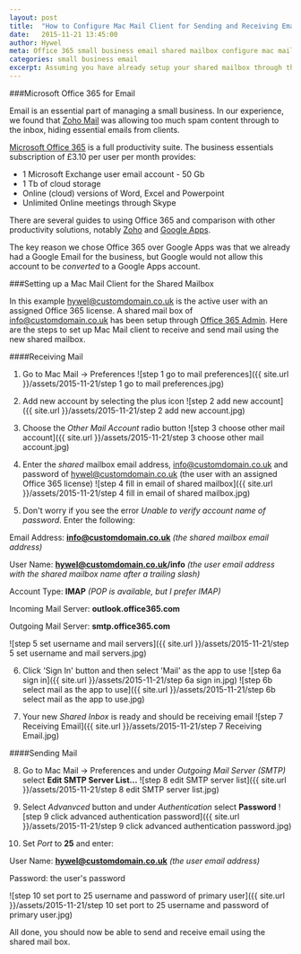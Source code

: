 ```yaml
---
layout: post
title:  "How to Configure Mac Mail Client for Sending and Receiving Email from Office 365 Shared Mailbox"
date:   2015-11-21 13:45:00
author: Hywel
meta: Office 365 small business email shared mailbox configure mac mail client
categories: small business email
excerpt: Assuming you have already setup your shared mailbox through the Office 365 Admin, here are the steps to set up Mac Mail to receive and send email using the shared mailbox.
---
```

###Microsoft Office 365 for Email

Email is an essential part of managing a small business.  In our experience, we found that [Zoho Mail](https://www.zoho.com/mail/) was allowing too much spam content through to the inbox, hiding essential emails from clients.  

[Microsoft Office 365](https://products.office.com/en-gb/business/compare-office-365-for-business-plans) is a full productivity suite.   The business essentials subscription of £3.10 per user per month provides:

- 1 Microsoft Exchange user email account - 50 Gb
- 1 Tb of cloud storage
- Online (cloud) versions of Word, Excel and Powerpoint
- Unlimited Online meetings through Skype

There are several guides to using Office 365 and comparison with other productivity solutions, notably  [Zoho](https://www.zoho.com/mail/) and [Google Apps](https://apps.google.com/intx/en_uk/).

The key reason we chose Office 365 over Google Apps was that we already had a Google Email for the business, but Google would not allow this account to be *converted* to a Google Apps account.

###Setting up a Mac Mail Client for the Shared Mailbox

In this example  hywel@customdomain.co.uk is the active user with an assigned Office 365 license.  A shared mail box of info@customdomain.co.uk has been setup through [Office 365 Admin](https://support.office.com/en-in/article/Create-shared-mailboxes-in-Office-365-for-Small-Business-ecacf5b0-b5c8-449f-a89a-b7e87dcb55d4?ui=en-US&rs=en-IN&ad=IN).  Here are the steps to set up Mac Mail client to receive and send mail using the new shared mailbox.

####Receiving Mail

1. Go to Mac Mail -> Preferences
![step 1 go to mail preferences]({{ site.url }}/assets/2015-11-21/step 1 go to mail preferences.jpg)

2. Add new account by selecting the plus icon
![step 2 add new account]({{ site.url }}/assets/2015-11-21/step 2 add new account.jpg)

3. Choose the *Other Mail Account* radio button
![step 3 choose other mail account]({{ site.url }}/assets/2015-11-21/step 3 choose other mail account.jpg)

4. Enter the *shared* mailbox email address, info@customdomain.co.uk and password of hywel@customdomain.co.uk (the user with an assigned Office 365 license)
![step 4 fill in email of shared mailbox]({{ site.url }}/assets/2015-11-21/step 4 fill in email of shared mailbox.jpg)

5. Don't worry if you see the error *Unable to verify account name of password*. Enter the following:

Email Address: **info@customdomain.co.uk**  *(the shared mailbox email address)*

User Name: **hywel@customdomain.co.uk/info**  *(the user email address with the shared mailbox name after a trailing slash)*

Account Type: **IMAP**  *(POP is available, but I prefer IMAP)*

Incoming Mail Server: **outlook.office365.com**

Outgoing Mail Server: **smtp.office365.com**

![step 5 set username and mail servers]({{ site.url }}/assets/2015-11-21/step 5 set username and mail servers.jpg)

6. Click 'Sign In' button and then select 'Mail' as the app to use
![step 6a sign in]({{ site.url }}/assets/2015-11-21/step 6a sign in.jpg)
![step 6b select mail as the app to use]({{ site.url }}/assets/2015-11-21/step 6b select mail as the app to use.jpg)

7. Your new *Shared Inbox* is ready and should be receiving email
![step 7 Receiving Email]({{ site.url }}/assets/2015-11-21/step 7 Receiving Email.jpg)

####Sending Mail

8. Go to Mac Mail -> Preferences and under *Outgoing Mail Server (SMTP)* select **Edit SMTP Server List...**
![step 8 edit SMTP server list]({{ site.url }}/assets/2015-11-21/step 8 edit SMTP server list.jpg)

9. Select *Advanvced* button and under *Authentication* select **Password**
![step 9 click advanced authentication password]({{ site.url }}/assets/2015-11-21/step 9 click advanced authentication password.jpg)

10. Set *Port* to **25** and enter:

User Name:  **hywel@customdomain.co.uk** *(the user email address)*

Password:  the user's password

![step 10 set port to 25 username and password of primary user]({{ site.url }}/assets/2015-11-21/step 10 set port to 25 username and password of primary user.jpg)

All done, you should now be able to send and receive email using the shared mail box.
